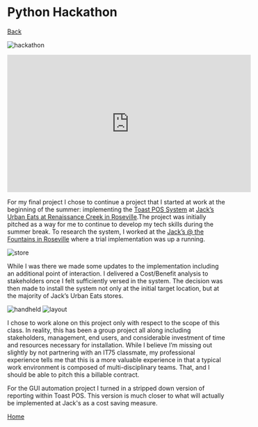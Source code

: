# Python Hackathon
[Back](index.md)

![hackathon](https://i.imgur.com/VAN0Jbo.gif)

<iframe width="560" height="315" src="https://www.youtube.com/embed/8PhuePTCvQU" frameborder="0" allow="accelerometer; autoplay; encrypted-media; gyroscope; picture-in-picture" allowfullscreen></iframe>

For my final project I chose to continue a project that I started at work at the beginning of the summer: implementing the [Toast POS System](https://pos.toasttab.com/) at [Jack’s Urban Eats at Renaissance Creek in Roseville](https://www.yelp.com/biz/jacks-urban-eats-roseville).The project was initially pitched as a way for me to continue to develop my tech skills during the summer break. To research the system, I worked at the [Jack’s @ the Fountains in Roseville](https://www.yelp.com/biz/jacks-urban-eats-roseville-2) where a trial implementation was up a running. 

![store](https://i.imgur.com/vE9EPRx.jpg)

While I was there we made some updates to the implementation including an additional point of interaction. I delivered a Cost/Benefit analysis to stakeholders once I felt sufficiently versed in the system. The decision was then made to install the system not only at the initial target location, but at the majority of Jack’s Urban Eats stores. 

![handheld](https://i.imgur.com/k4Jppvu.jpg)
![layout](https://i.imgur.com/une46sJ.png)

I chose to work alone on this project only with respect to the scope of this class. In reality, this has been a group project all along including stakeholders, management, end users, and considerable investment of time and resources necessary for installation. While I believe I’m missing out slightly by not partnering with an IT75 classmate, my professional experience tells me that this is a more valuable experience in that a typical work environment is composed of multi-disciplinary teams. That, and I should be able to pitch this a billable contract.

For the GUI automation project I turned in a stripped down version of reporting within Toast POS. This version is much closer to what will actually be implemented at Jack's as a cost saving measure.






[Home](index.md)